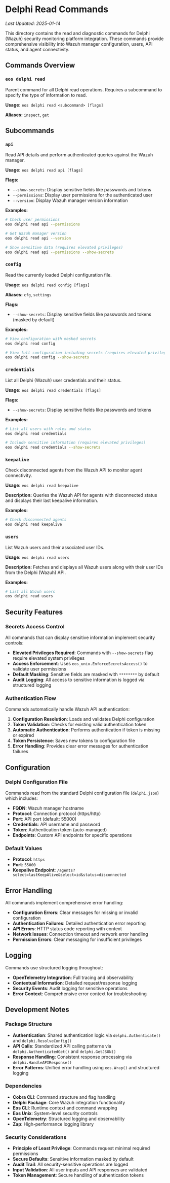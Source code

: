 # Delphi Read Commands

*Last Updated: 2025-01-14*

This directory contains the read and diagnostic commands for Delphi (Wazuh) security monitoring platform integration. These commands provide comprehensive visibility into Wazuh manager configuration, users, API status, and agent connectivity.

## Commands Overview

### `eos delphi read`
Parent command for all Delphi read operations. Requires a subcommand to specify the type of information to read.

**Usage:** `eos delphi read <subcommand> [flags]`

**Aliases:** `inspect`, `get`

## Subcommands

### `api`
Read API details and perform authenticated queries against the Wazuh manager.

**Usage:** `eos delphi read api [flags]`

**Flags:**
- `--show-secrets`: Display sensitive fields like passwords and tokens
- `--permissions`: Display user permissions for the authenticated user
- `--version`: Display Wazuh manager version information

**Examples:**
```bash
# Check user permissions
eos delphi read api --permissions

# Get Wazuh manager version
eos delphi read api --version

# Show sensitive data (requires elevated privileges)
eos delphi read api --permissions --show-secrets
```

### `config`
Read the currently loaded Delphi configuration file.

**Usage:** `eos delphi read config [flags]`

**Aliases:** `cfg`, `settings`

**Flags:**
- `--show-secrets`: Display sensitive fields like passwords and tokens (masked by default)

**Examples:**
```bash
# View configuration with masked secrets
eos delphi read config

# View full configuration including secrets (requires elevated privileges)
eos delphi read config --show-secrets
```

### `credentials`
List all Delphi (Wazuh) user credentials and their status.

**Usage:** `eos delphi read credentials [flags]`

**Flags:**
- `--show-secrets`: Display sensitive fields like passwords and tokens

**Examples:**
```bash
# List all users with roles and status
eos delphi read credentials

# Include sensitive information (requires elevated privileges)
eos delphi read credentials --show-secrets
```

### `keepalive`
Check disconnected agents from the Wazuh API to monitor agent connectivity.

**Usage:** `eos delphi read keepalive`

**Description:** Queries the Wazuh API for agents with disconnected status and displays their last keepalive information.

**Examples:**
```bash
# Check disconnected agents
eos delphi read keepalive
```

### `users`
List Wazuh users and their associated user IDs.

**Usage:** `eos delphi read users`

**Description:** Fetches and displays all Wazuh users along with their user IDs from the Delphi (Wazuh) API.

**Examples:**
```bash
# List all Wazuh users
eos delphi read users
```

## Security Features

### Secrets Access Control
All commands that can display sensitive information implement security controls:

- **Elevated Privileges Required**: Commands with `--show-secrets` flag require elevated system privileges
- **Access Enforcement**: Uses `eos_unix.EnforceSecretsAccess()` to validate user permissions
- **Default Masking**: Sensitive fields are masked with `********` by default
- **Audit Logging**: All access to sensitive information is logged via structured logging

### Authentication Flow
Commands automatically handle Wazuh API authentication:

1. **Configuration Resolution**: Loads and validates Delphi configuration
2. **Token Validation**: Checks for existing valid authentication token
3. **Automatic Authentication**: Performs authentication if token is missing or expired
4. **Token Persistence**: Saves new tokens to configuration file
5. **Error Handling**: Provides clear error messages for authentication failures

## Configuration

### Delphi Configuration File
Commands read from the standard Delphi configuration file (`delphi.json`) which includes:

- **FQDN**: Wazuh manager hostname
- **Protocol**: Connection protocol (https/http)
- **Port**: API port (default: 55000)
- **Credentials**: API username and password
- **Token**: Authentication token (auto-managed)
- **Endpoints**: Custom API endpoints for specific operations

### Default Values
- **Protocol**: `https`
- **Port**: `55000`
- **Keepalive Endpoint**: `/agents?select=lastKeepAlive&select=id&status=disconnected`

## Error Handling

All commands implement comprehensive error handling:

- **Configuration Errors**: Clear messages for missing or invalid configuration
- **Authentication Failures**: Detailed authentication error reporting
- **API Errors**: HTTP status code reporting with context
- **Network Issues**: Connection timeout and network error handling
- **Permission Errors**: Clear messaging for insufficient privileges

## Logging

Commands use structured logging throughout:

- **OpenTelemetry Integration**: Full tracing and observability
- **Contextual Information**: Detailed request/response logging
- **Security Events**: Audit logging for sensitive operations
- **Error Context**: Comprehensive error context for troubleshooting

## Development Notes

### Package Structure
- **Authentication**: Shared authentication logic via `delphi.Authenticate()` and `delphi.ResolveConfig()`
- **API Calls**: Standardized API calling patterns via `delphi.AuthenticatedGet()` and `delphi.GetJSON()`
- **Response Handling**: Consistent response processing via `delphi.HandleAPIResponse()`
- **Error Patterns**: Unified error handling using `eos.Wrap()` and structured logging

### Dependencies
- **Cobra CLI**: Command structure and flag handling
- **Delphi Package**: Core Wazuh integration functionality
- **Eos CLI**: Runtime context and command wrapping
- **Eos Unix**: System-level security controls
- **OpenTelemetry**: Structured logging and observability
- **Zap**: High-performance logging library

### Security Considerations
- **Principle of Least Privilege**: Commands request minimal required permissions
- **Secure Defaults**: Sensitive information masked by default
- **Audit Trail**: All security-sensitive operations are logged
- **Input Validation**: All user inputs and API responses are validated
- **Token Management**: Secure handling of authentication tokens
